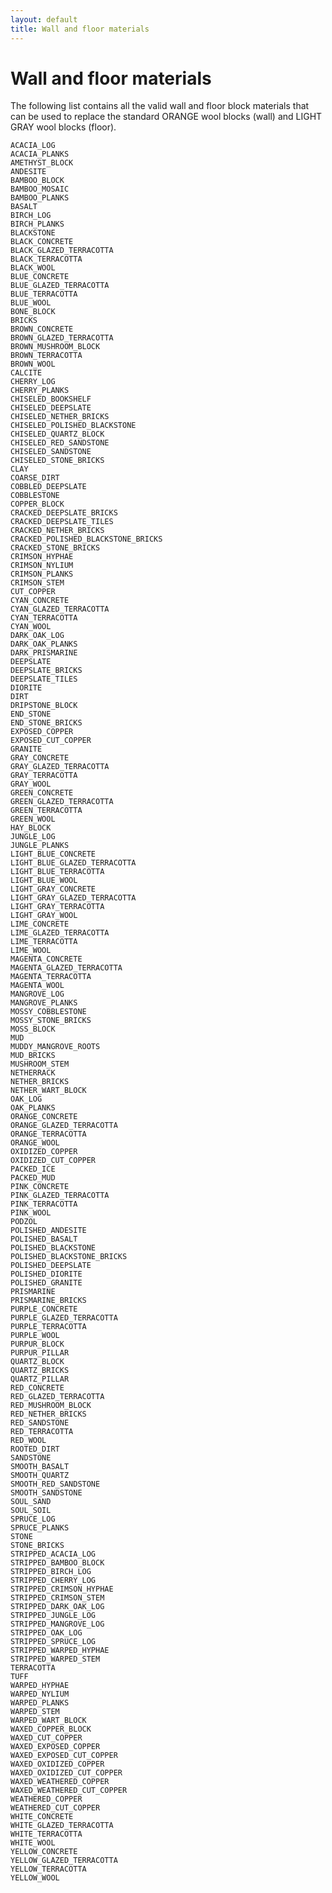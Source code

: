 ```yaml
---
layout: default
title: Wall and floor materials
---
```


# Wall and floor materials

The following list contains all the valid wall and floor block materials that can be used to replace the standard ORANGE
wool blocks (wall) and LIGHT GRAY wool blocks (floor).

    ACACIA_LOG
    ACACIA_PLANKS
    AMETHYST_BLOCK
    ANDESITE
    BAMBOO_BLOCK
    BAMBOO_MOSAIC
    BAMBOO_PLANKS
    BASALT
    BIRCH_LOG
    BIRCH_PLANKS
    BLACKSTONE
    BLACK_CONCRETE
    BLACK_GLAZED_TERRACOTTA
    BLACK_TERRACOTTA
    BLACK_WOOL
    BLUE_CONCRETE
    BLUE_GLAZED_TERRACOTTA
    BLUE_TERRACOTTA
    BLUE_WOOL
    BONE_BLOCK
    BRICKS
    BROWN_CONCRETE
    BROWN_GLAZED_TERRACOTTA
    BROWN_MUSHROOM_BLOCK
    BROWN_TERRACOTTA
    BROWN_WOOL
    CALCITE
    CHERRY_LOG
    CHERRY_PLANKS
    CHISELED_BOOKSHELF
    CHISELED_DEEPSLATE
    CHISELED_NETHER_BRICKS
    CHISELED_POLISHED_BLACKSTONE
    CHISELED_QUARTZ_BLOCK
    CHISELED_RED_SANDSTONE
    CHISELED_SANDSTONE
    CHISELED_STONE_BRICKS
    CLAY
    COARSE_DIRT
    COBBLED_DEEPSLATE
    COBBLESTONE
    COPPER_BLOCK
    CRACKED_DEEPSLATE_BRICKS
    CRACKED_DEEPSLATE_TILES
    CRACKED_NETHER_BRICKS
    CRACKED_POLISHED_BLACKSTONE_BRICKS
    CRACKED_STONE_BRICKS
    CRIMSON_HYPHAE
    CRIMSON_NYLIUM
    CRIMSON_PLANKS
    CRIMSON_STEM
    CUT_COPPER
    CYAN_CONCRETE
    CYAN_GLAZED_TERRACOTTA
    CYAN_TERRACOTTA
    CYAN_WOOL
    DARK_OAK_LOG
    DARK_OAK_PLANKS
    DARK_PRISMARINE
    DEEPSLATE
    DEEPSLATE_BRICKS
    DEEPSLATE_TILES
    DIORITE
    DIRT
    DRIPSTONE_BLOCK
    END_STONE
    END_STONE_BRICKS
    EXPOSED_COPPER
    EXPOSED_CUT_COPPER
    GRANITE
    GRAY_CONCRETE
    GRAY_GLAZED_TERRACOTTA
    GRAY_TERRACOTTA
    GRAY_WOOL
    GREEN_CONCRETE
    GREEN_GLAZED_TERRACOTTA
    GREEN_TERRACOTTA
    GREEN_WOOL
    HAY_BLOCK
    JUNGLE_LOG
    JUNGLE_PLANKS
    LIGHT_BLUE_CONCRETE
    LIGHT_BLUE_GLAZED_TERRACOTTA
    LIGHT_BLUE_TERRACOTTA
    LIGHT_BLUE_WOOL
    LIGHT_GRAY_CONCRETE
    LIGHT_GRAY_GLAZED_TERRACOTTA
    LIGHT_GRAY_TERRACOTTA
    LIGHT_GRAY_WOOL
    LIME_CONCRETE
    LIME_GLAZED_TERRACOTTA
    LIME_TERRACOTTA
    LIME_WOOL
    MAGENTA_CONCRETE
    MAGENTA_GLAZED_TERRACOTTA
    MAGENTA_TERRACOTTA
    MAGENTA_WOOL
    MANGROVE_LOG
    MANGROVE_PLANKS
    MOSSY_COBBLESTONE
    MOSSY_STONE_BRICKS
    MOSS_BLOCK
    MUD
    MUDDY_MANGROVE_ROOTS
    MUD_BRICKS
    MUSHROOM_STEM
    NETHERRACK
    NETHER_BRICKS
    NETHER_WART_BLOCK
    OAK_LOG
    OAK_PLANKS
    ORANGE_CONCRETE
    ORANGE_GLAZED_TERRACOTTA
    ORANGE_TERRACOTTA
    ORANGE_WOOL
    OXIDIZED_COPPER
    OXIDIZED_CUT_COPPER
    PACKED_ICE
    PACKED_MUD
    PINK_CONCRETE
    PINK_GLAZED_TERRACOTTA
    PINK_TERRACOTTA
    PINK_WOOL
    PODZOL
    POLISHED_ANDESITE
    POLISHED_BASALT
    POLISHED_BLACKSTONE
    POLISHED_BLACKSTONE_BRICKS
    POLISHED_DEEPSLATE
    POLISHED_DIORITE
    POLISHED_GRANITE
    PRISMARINE
    PRISMARINE_BRICKS
    PURPLE_CONCRETE
    PURPLE_GLAZED_TERRACOTTA
    PURPLE_TERRACOTTA
    PURPLE_WOOL
    PURPUR_BLOCK
    PURPUR_PILLAR
    QUARTZ_BLOCK
    QUARTZ_BRICKS
    QUARTZ_PILLAR
    RED_CONCRETE
    RED_GLAZED_TERRACOTTA
    RED_MUSHROOM_BLOCK
    RED_NETHER_BRICKS
    RED_SANDSTONE
    RED_TERRACOTTA
    RED_WOOL
    ROOTED_DIRT
    SANDSTONE
    SMOOTH_BASALT
    SMOOTH_QUARTZ
    SMOOTH_RED_SANDSTONE
    SMOOTH_SANDSTONE
    SOUL_SAND
    SOUL_SOIL
    SPRUCE_LOG
    SPRUCE_PLANKS
    STONE
    STONE_BRICKS
    STRIPPED_ACACIA_LOG
    STRIPPED_BAMBOO_BLOCK
    STRIPPED_BIRCH_LOG
    STRIPPED_CHERRY_LOG
    STRIPPED_CRIMSON_HYPHAE
    STRIPPED_CRIMSON_STEM
    STRIPPED_DARK_OAK_LOG
    STRIPPED_JUNGLE_LOG
    STRIPPED_MANGROVE_LOG
    STRIPPED_OAK_LOG
    STRIPPED_SPRUCE_LOG
    STRIPPED_WARPED_HYPHAE
    STRIPPED_WARPED_STEM
    TERRACOTTA
    TUFF
    WARPED_HYPHAE
    WARPED_NYLIUM
    WARPED_PLANKS
    WARPED_STEM
    WARPED_WART_BLOCK
    WAXED_COPPER_BLOCK
    WAXED_CUT_COPPER
    WAXED_EXPOSED_COPPER
    WAXED_EXPOSED_CUT_COPPER
    WAXED_OXIDIZED_COPPER
    WAXED_OXIDIZED_CUT_COPPER
    WAXED_WEATHERED_COPPER
    WAXED_WEATHERED_CUT_COPPER
    WEATHERED_COPPER
    WEATHERED_CUT_COPPER
    WHITE_CONCRETE
    WHITE_GLAZED_TERRACOTTA
    WHITE_TERRACOTTA
    WHITE_WOOL
    YELLOW_CONCRETE
    YELLOW_GLAZED_TERRACOTTA
    YELLOW_TERRACOTTA
    YELLOW_WOOL

